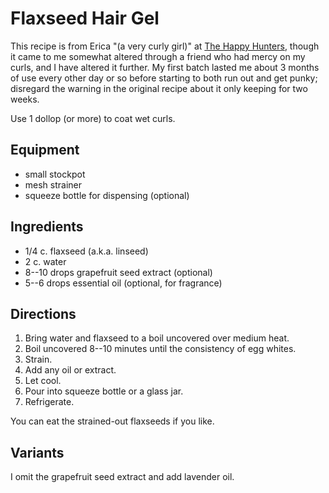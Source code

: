 # Flaxseed Hair Gel

This recipe is from Erica "(a very curly girl)" at [The Happy Hunters](http://thehappyhuntersblog.com/blog/13950497), though it came to me somewhat altered through a friend who had mercy on my curls, and I have altered it further.  My first batch lasted me about 3 months of use every other day or so before starting to both run out and get punky; disregard the warning in the original recipe about it only keeping for two weeks.

Use 1 dollop (or more) to coat wet curls.

## Equipment

* small stockpot
* mesh strainer
* squeeze bottle for dispensing (optional)

## Ingredients

* 1/4 c. flaxseed (a.k.a. linseed)
* 2 c. water
* 8--10 drops grapefruit seed extract (optional)
* 5--6 drops essential oil (optional, for fragrance)

## Directions

1. Bring water and flaxseed to a boil uncovered over medium heat.
2. Boil uncovered 8--10 minutes until the consistency of egg whites.
3. Strain.
4. Add any oil or extract.
5. Let cool.
6. Pour into squeeze bottle or a glass jar.
7. Refrigerate.

You can eat the strained-out flaxseeds if you like.

## Variants

I omit the grapefruit seed extract and add lavender oil.
